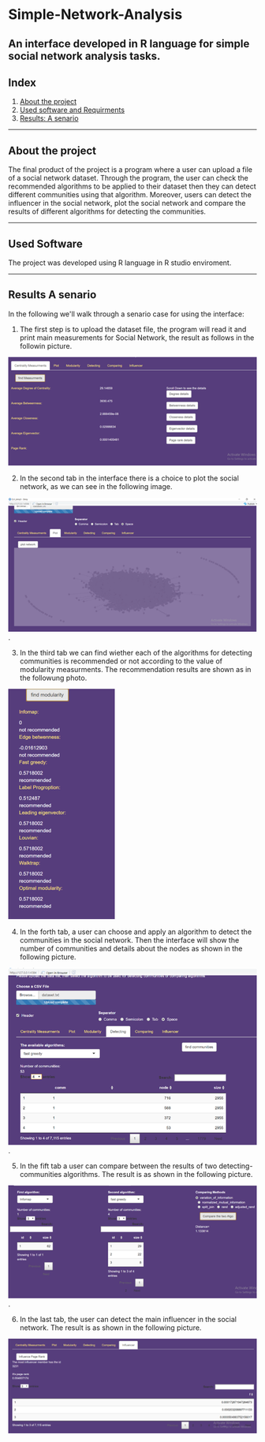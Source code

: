 # Simple-Network-Analysis
An interface developed in R language for simple social network analysis tasks.
---

## Index
1. [About the project](#about-the-project)
2. [Used software and Requirments](#used-software-and-requirments)
4. [Results: A senario](#results-a-senario)

---

## About the project

The final product of the project is a program where a user can upload a file of a social network dataset. Through the program, the user can check the recommended algorithms to be applied to their dataset then they can detect different communities using that algorithm. Moreover, users can detect the influencer in the social network, plot the social network and compare the results of different algorithms for detecting the communities.


--- 
## Used Software
The project was developed using R language in R studio enviroment.


---
## Results A senario
In the following we'll walk through a senario case for using the interface:

1. The first step is to upload the dataset file, the program will read it and print main measurements for Social Network, the result as follows in the followin picture.

![alt text](https://github.com/Nemat-Allah-Aloush/Simple-Network-Analysis/blob/562c571a44c54a9748e5afda5f432ea65b7f063a/images/Calculating%20Centraity%20Measurments.png "Calculating Measurements")

2. In the second tab in the interface there is a choice to plot the social network, as we can see in the following image.

![alt text](https://github.com/Nemat-Allah-Aloush/Simple-Network-Analysis/blob/562c571a44c54a9748e5afda5f432ea65b7f063a/images/Plot.png "Plotting the social network").

3. In the third tab we can find wiether each of the algorithms for detecting communities is recommended or not according to the value of modularity measurments. The recommendation results are shown as in the followung photo.

![alt text](https://github.com/Nemat-Allah-Aloush/Simple-Network-Analysis/blob/562c571a44c54a9748e5afda5f432ea65b7f063a/images/Modularity%20and%20recommendation.png "Recommending Algorithms")

4. In the forth tab, a user can choose and apply an algorithm to detect the communities in the social network. Then the interface will show the number of communities and details about the nodes as shown in the following picture. 

![alt text](https://github.com/Nemat-Allah-Aloush/Simple-Network-Analysis/blob/562c571a44c54a9748e5afda5f432ea65b7f063a/images/Detecting%20communities.png "Detecting Communities").

5. In the fift tab a user can compare between the results of two detecting-communities algorithms. The result is as shown in the following picture.

![alt text](https://github.com/Nemat-Allah-Aloush/Simple-Network-Analysis/blob/562c571a44c54a9748e5afda5f432ea65b7f063a/images/Comparing%20different%20algorithms.png "Comparing Algorithms").

6. In the last tab, the user can detect the main influencer in the social network. The result is as shown in the following picture. 

![alt text](https://github.com/Nemat-Allah-Aloush/Simple-Network-Analysis/blob/562c571a44c54a9748e5afda5f432ea65b7f063a/images/Finding%20Influencer.png "finding Influencer")
